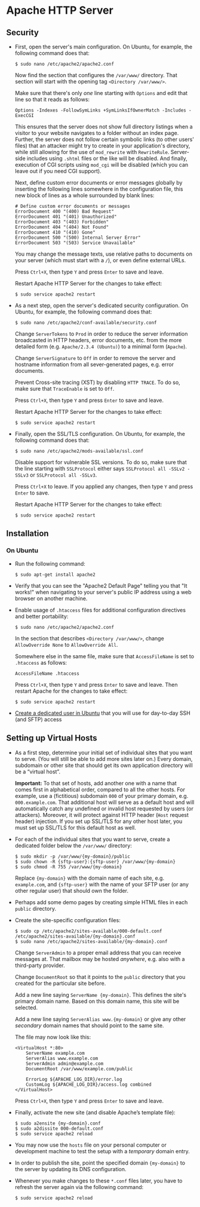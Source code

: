 # Apache HTTP Server

## Security

 * First, open the server's main configuration. On Ubuntu, for example, the following command does that:

   ```
   $ sudo nano /etc/apache2/apache2.conf
   ```

   Now find the section that configures the `/var/www/` directory. That section will start with the opening tag `<Directory /var/www/>`.

   Make sure that there's only *one* line starting with `Options` and edit that line so that it reads as follows:

   ```
   Options -Indexes -FollowSymLinks +SymLinksIfOwnerMatch -Includes -ExecCGI
   ```

   This ensures that the server does not show full directory listings when a visitor to your website navigates to a folder without an index page. Further, the server does not follow certain symbolic links (to other users' files) that an attacker might try to create in your application's directory, while still allowing for the use of `mod_rewrite` with `RewriteRule`. Server-side includes using `.shtml` files or the like will be disabled. And finally, execution of CGI scripts using `mod_cgi` will be disabled (which you can leave out if you need CGI support).

   Next, define custom error documents or error messages globally by inserting the following lines somewhere in the configuration file, this new block of lines as a whole surrounded by blank lines:

   ```
   # Define custom error documents or messages
   ErrorDocument 400 "(400) Bad Request"
   ErrorDocument 401 "(401) Unauthorized"
   ErrorDocument 403 "(403) Forbidden"
   ErrorDocument 404 "(404) Not Found"
   ErrorDocument 410 "(410) Gone"
   ErrorDocument 500 "(500) Internal Server Error"
   ErrorDocument 503 "(503) Service Unavailable"
   ```

   You may change the message texts, use relative paths to documents on your server (which must start with a `/`), or even define external URLs.

   Press `Ctrl+X`, then type `Y` and press `Enter` to save and leave.

   Restart Apache HTTP Server for the changes to take effect:

   ```
   $ sudo service apache2 restart
   ```

 * As a next step, open the server's dedicated security configuration. On Ubuntu, for example, the following command does that:

   ```
   $ sudo nano /etc/apache2/conf-available/security.conf
   ```

   Change `ServerTokens` to `Prod` in order to reduce the server information broadcasted in HTTP headers, error documents, etc. from the more detailed form (e.g. `Apache/2.3.4 (Ubuntu)`) to a minimal form (`Apache`).

   Change `ServerSignature` to `Off` in order to remove the server and hostname information from all sever-generated pages, e.g. error documents.

   Prevent Cross-site tracing (XST) by disabling `HTTP TRACE`. To do so, make sure that `TraceEnable` is set to `Off`.

   Press `Ctrl+X`, then type `Y` and press `Enter` to save and leave.

   Restart Apache HTTP Server for the changes to take effect:

   ```
   $ sudo service apache2 restart
   ```

 * Finally, open the SSL/TLS configuration. On Ubuntu, for example, the following command does that:

   ```
   $ sudo nano /etc/apache2/mods-available/ssl.conf
   ```

   Disable support for vulnerable SSL versions. To do so, make sure that the line starting with `SSLProtocol` either says `SSLProtocol all -SSLv2 -SSLv3` or  `SSLProtocol all -SSLv3`.

   Press `Ctrl+X` to leave. If you applied any changes, then type `Y` and press `Enter` to save.

   Restart Apache HTTP Server for the changes to take effect:

   ```
   $ sudo service apache2 restart
   ```

## Installation

### On Ubuntu

 * Run the following command:

   ```
   $ sudo apt-get install apache2
   ```

 * Verify that you can see the "Apache2 Default Page" telling you that "It works!" when navigating to your server's public IP address using a web browser on another machine.

 * Enable usage of `.htaccess` files for additional configuration directives and better portability:

   ```
   $ sudo nano /etc/apache2/apache2.conf
   ```

   In the section that describes `<Directory /var/www/>`, change `AllowOverride None` to `AllowOverride All`.

   Somewhere else in the same file, make sure that `AccessFileName` is set to `.htaccess` as follows:

   ```
   AccessFileName .htaccess
   ```

   Press `Ctrl+X`, then type `Y` and press `Enter` to save and leave. Then restart Apache for the changes to take effect:

   ```
   $ sudo service apache2 restart
   ```

 * [Create a dedicated user in Ubuntu](Ubuntu%20Server.md) that you will use for day-to-day SSH (and SFTP) access

## Setting up Virtual Hosts

 * As a first step, determine your initial set of individual sites that you want to serve. (You will still be able to add more sites later on.) Every domain, subdomain or other site that should get its own application directory will be a “virtual host”.

   **Important:** To that set of hosts, add another one with a name that comes first in alphabetical order, compared to all the other hosts. For example, use a (fictitious) subdomain `000` of your primary domain, e.g. `000.example.com`. That additional host will serve as a default host and will automatically catch any undefined or invalid host requested by users (or attackers). Moreover, it will protect against HTTP header (`Host` request header) injection. If you set up SSL/TLS for any other host later, you must set up SSL/TLS for this default host as well.

 * For each of the individual sites that you want to serve, create a dedicated folder below the `/var/www/` directory:

   ```
   $ sudo mkdir -p /var/www/{my-domain}/public
   $ sudo chown -R {sftp-user}:{sftp-user} /var/www/{my-domain}
   $ sudo chmod -R 755 /var/www/{my-domain}
   ```

   Replace `{my-domain}` with the domain name of each site, e.g. `example.com`, and `{sftp-user}` with the name of your SFTP user (or any other regular user) that should own the folder.

 * Perhaps add some demo pages by creating simple HTML files in each `public` directory.

 * Create the site-specific configuration files:

   ```
   $ sudo cp /etc/apache2/sites-available/000-default.conf /etc/apache2/sites-available/{my-domain}.conf
   $ sudo nano /etc/apache2/sites-available/{my-domain}.conf
   ```

   Change `ServerAdmin` to a proper email address that you can receive messages at. That mailbox may be hosted *anywhere*, e.g. also with a third-party provider.

   Change `DocumentRoot` so that it points to the `public` directory that you created for the particular site before.

   Add a new line saying `ServerName {my-domain}`. This defines the site's primary domain name. Based on this domain name, this site will be selected.

   Add a new line saying `ServerAlias www.{my-domain}` or give any other *secondary* domain names that should point to the same site.

   The file may now look like this:

   ```
   <VirtualHost *:80>
       ServerName example.com
       ServerAlias www.example.com
       ServerAdmin admin@example.com
       DocumentRoot /var/www/example.com/public

       ErrorLog ${APACHE_LOG_DIR}/error.log
       CustomLog ${APACHE_LOG_DIR}/access.log combined
   </VirtualHost>
   ```

   Press `Ctrl+X`, then type `Y` and press `Enter` to save and leave.

 * Finally, activate the new site (and disable Apache’s template file):

   ```
   $ sudo a2ensite {my-domain}.conf
   $ sudo a2dissite 000-default.conf
   $ sudo service apache2 reload
   ```

 * You may now use the `hosts` file on your personal computer or development machine to test the setup with a *temporary* domain entry.

 * In order to publish the site, point the specified domain `{my-domain}` to the server by updating its DNS configuration.

 * Whenever you make changes to these `*.conf` files later, you have to refresh the server again via the following command:

   ```
   $ sudo service apache2 reload
   ```
